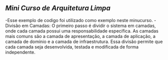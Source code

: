 *Mini Curso de Arquitetura Limpa*
-
-Esse exemplo de codigo foi utilizado como exemplo neste minucurso.
-Divisão em Camadas: O primeiro passo é dividir o sistema em camadas, onde cada camada possui uma responsabilidade específica. 
As camadas mais comuns são a camada de apresentação, a camada de aplicação, a camada de domínio e a camada de infraestrutura. 
Essa divisão permite que cada camada seja desenvolvida, testada e modificada de forma independente.
